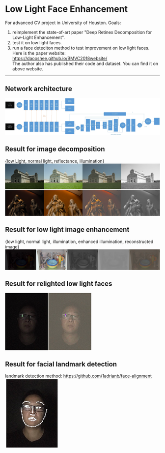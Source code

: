 # Low Light Face Enhancement
For advanced CV project in University of Houston. Goals:
1) reimplement the state-of-art paper "Deep Retinex Decomposition for Low-Light Enhancement".    
2) test it on low light faces.    
3) run a face deteciton method to test improvement on low light faces.                 
Here is the paper website: https://daooshee.github.io/BMVC2018website/         
The author also has published their code and dataset. You can find it on above website.        

-----
## Network architecture    
![](https://github.com/stephenkung/FaceEnhancement/blob/master/P1.jpg)


## Result for image decomposition       
{low Light, normal light, reflectance, illumination}        
![](https://github.com/stephenkung/FaceEnhancement/blob/master/pics/epoch49img1.png)
![](https://github.com/stephenkung/FaceEnhancement/blob/master/pics/epoch9img1.png)


## Result for low light image enhancement       
{low light, normal light, illumination, enhanced illumination, reconstructed image}
![](https://github.com/stephenkung/FaceEnhancement/blob/master/pics/epoch39img1.png)
   
   
## Result for relighted low light faces       
![](https://github.com/stephenkung/FaceEnhancement/blob/master/pics/face_relight.png)


## Result for facial landmark detection    
landmark detection method: https://github.com/1adrianb/face-alignment   
![](https://github.com/stephenkung/FaceEnhancement/blob/master/pics/landmark.png)
      
